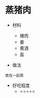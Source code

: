 # 蒸猪肉

- 材料
  - 猪肉
  - 姜
  - 黄酒
  - 盐
  
- 做法
```
放在一起蒸
```

- 好吃程度
  - :star::star::star::star::star:
